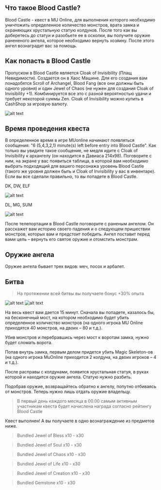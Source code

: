 ## Что такое Blood Castle?
Blood Castle - квест в MU Online, для выполнения которого необходимо уничтожить определенное количество монстров, врата замка и охраняющих хрустальную статую колдунов. После того как вы доберетесь до статуи и разобьете ее в осколки, вы получите оружие ранененого ангела, которое необходимо вернуть хозяину. После этого ангел вознаградит вас за помощь.

## Как попасть в Blood Castle
Пропуском в Blood Castle является Cloak of Invisibility (Плащ Невидимости). Создается он в Хаос Машине. Для его создания вам понадобятся Scroll of Archangel, Blood Fang (все они должны быть одного уровня) и один Jewel of Chaos (не нужен для создания Cloak of Invisibility +1). Комбинируется все это с разной вероятностью удачи и требует некоторой суммы Zen. Cloak of Invisibility можно купить в CashShop за игровую валюту.

![alt text](https://encrypted-tbn0.gstatic.com/images?q=tbn:ANd9GcTFPQuvs3IkBTU6weSZJZRvIiL3YFtrYjX2eAMFBi07ho7tjD-akvrVkQsQCsHVQBAj0w&usqp=CAU) 

## Время проведения квеста
В определенное время в игре MUonline начинают появляться сообщения: "6 (5,4,3,2,1) minute(s) left before entry into Blood Castle". Как только вы увидите такое сообщение, не медля идите с Cloak of Invisibility к архангелу (он находится в  Давиаса 214х98). Поговорите с ним, на экране у вас появиться таблица, в которой вам необходимо выбрать подходящий для вашего персонажа уровень Blood Castle (такого же уровня должен быть и Cloak of Invisibility у вас в инвентаре). Если вы все сделали правильно, то вы попадете в Blood Castle.

DK, DW, ELF

![alt text](https://lh3.googleusercontent.com/-CKZ93d7rkB0/WsShqnWrhHI/AAAAAAAAClY/fKHnVqowPa0nFEXkcxFvOpuOLrPvNocdQCLcBGAs/1.png) 

DL, MG, SUM

![alt text](https://3.bp.blogspot.com/_Gx5v96e0H5s/THL16vpA_AI/AAAAAAAAAag/dm_EMPFqUXs/s1600/Blood+Castle+DL+MG.jpg) 


После телепортации в Blood Castle поговорите с раненым ангелом. Он расскажет вам историю своего падения и о следующем пришествии монстров, которых вам и предстоит победить. Ангел поставит перед вами цель – вернуть его святое оружие и отомстить монстрам.

## Оружие ангела

Оружие ангела бывает трех видов: меч, посох и арбалет.

## Битва

>На протяжении всей битвы вы получаете бонус +30% опыта

![alt text](https://encrypted-tbn0.gstatic.com/images?q=tbn:ANd9GcSkfaApYO9en8ra4eLCmWIG_usT9tfsn4_2_iX5VXV7m7O55fQi67rebFKFKVuF66Q1XbI&usqp=CAU) 
![alt text](https://encrypted-tbn0.gstatic.com/images?q=tbn:ANd9GcRaWI006yLpHxyqW0pviQNy-95J3lNnZDNVDtAtLvYpd36hneMtL2pKHickaiKRRV-fvPw&usqp=CAU) 

На весь квест вам дается 15 минут. Сначала вы попадете, казалось бы, на бесконечный мост, на котором необходимо будет убить определенное количество монстров (на одного игрока MU Online приходятся 40 монстров, на двоих – 80 и т.д.).

Убив монстров и перебравшись через мост к воротам замка, нужно будет сломать ворота.

Попав внутрь замка, первым делом придется убить Magic Skeleton-ов (на одного игрока MuOnline приходится 2 колдуна, на двоих игроков – 4 и т.д.).

После расправы с колдунами, появится хрустальная статуя, в руках которой и находится оружие ангела. Статую нужно разбить.

Подобрав оружие, возвращайтесь обратно к ангелу, попутно отбиваясь от монстров. Теперь нужно лишь отдать оружие владельцу.

>В первый день каждого месяца в 00.00 самым активным участникам квеста будет начислена награда согласно рейтингу Blood Castle

Квест выполнен! А вы получаете в одно вознаграждение из предметов ниже.

>Bundled Jewel of Bless x10 - x30

>Bundled Jewel of Soul x10 - x30

>Bundled Jewel of Chaos x10 - x30

>Bundled Jewel of Life x10 - x30

>Bundled Jewel of Creation x10 - x30

>Bundled Gemstone x10 - x30